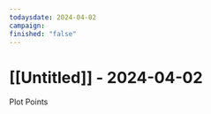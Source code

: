 ```yaml
---
todaysdate: 2024-04-02
campaign: 
finished: "false"
---
```

# [[Untitled]] - 2024-04-02




Plot Points
